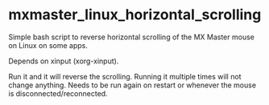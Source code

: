 # mxmaster_linux_horizontal_scrolling
Simple bash script to reverse horizontal scrolling of the MX Master mouse on Linux on some apps. 

Depends on xinput (xorg-xinput).

Run it and it will reverse the scrolling. Running it multiple times will not change anything.
Needs to be run again on restart or whenever the mouse is disconnected/reconnected.